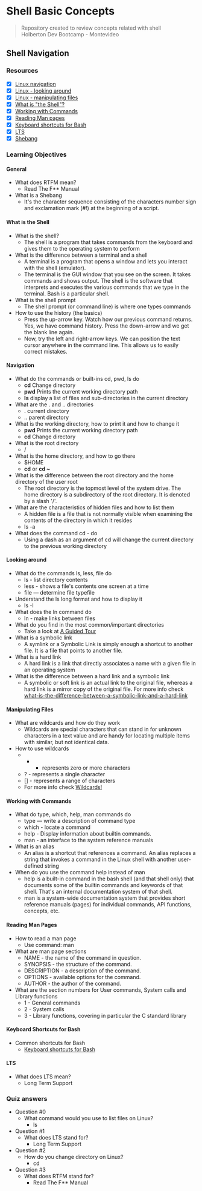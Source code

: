 # Shell Basic Concepts
> Repository created to review concepts related with shell  <br>
Holberton Dev Bootcamp - Montevideo
## Shell Navigation
### Resources
- [x] [Linux navigation](http://linuxcommand.org/lc3_lts0020.php)
- [x] [Linux - looking around](http://linuxcommand.org/lc3_lts0030.php)
- [x] [Linux - manipulating files](http://linuxcommand.org/lc3_lts0050.php)
- [x] [What is "the Shell"?](http://linuxcommand.org/lc3_lts0010.php)
- [x] [Working with Commands](http://linuxcommand.org/lc3_lts0060.php)
- [x] [Reading Man pages](http://linuxcommand.org/lc3_man_pages/man1.html)
- [x] [Keyboard shortcuts for Bash](https://www.howtogeek.com/181/keyboard-shortcuts-for-bash-command-shell-for-ubuntu-debian-suse-redhat-linux-etc/)
- [x] [LTS](https://wiki.ubuntu.com/LTS)
- [x] [Shebang](https://en.wikipedia.org/wiki/Shebang_%28Unix%29)
### Learning Objectives
#### General
* What does RTFM mean?
	- Read The F** Manual
* What is a Shebang
	- It's the character sequence consisting of the characters number sign and exclamation mark (#!) at the beginning of a script.
#### What is the Shell
* What is the shell?
	- The shell is a program that takes commands from the keyboard and gives them to the operating system to perform
* What is the difference between a terminal and a shell
	- A terminal is a program that opens a window and lets you interact with the shell (emulator).
	- The terminal is the GUI window that you see on the screen. It takes commands and shows output. The shell is the software that interprets and executes the various commands that we type in the terminal. Bash is a particular shell.
* What is the shell prompt
	- The shell prompt (or command line) is where one types commands
* How to use the history (the basics)
	- Press the up-arrow key. Watch how our previous command returns. Yes, we have command history. Press the down-arrow and we get the blank line again.
	- Now, try the left and right-arrow keys. We can position the text cursor anywhere in the command line. This allows us to easily correct mistakes.
#### Navigation
* What do the commands or built-ins cd, pwd, ls do
	- **cd** Change directory
	- **pwd**  Prints the current working directory path
	- **ls** display a list of files and sub-directories in the current directory
* What are the . and .. directories
	- . current directory
	- .. parent directory
* What is the working directory, how to print it and how to change it
	- **pwd**  Prints the current working directory path
	- **cd** Change directory
* What is the root directory
	- /
* What is the home directory, and how to go there
	- $HOME
	- **cd** or **cd ~**
* What is the difference between the root directory and the home directory of the user root
	- The root directory is the topmost level of the system drive. The home directory is a subdirectory of the root directory. It is denoted by a slash '/'.
* What are the characteristics of hidden files and how to list them
	- A hidden file is a file that is not normally visible when examining the contents of the directory in which it resides
	- ls -a
* What does the command cd - do
	- Using a dash as an argument of cd will change the current directory to the previous working directory
#### Looking around
* What do the commands ls, less, file do
	- ls - list directory contents
	- less - shows a file's contents one screen at a time
	- file — determine file typefile
* Understand the ls long format and how to display it
	- ls -l
* What does the ln command do
	- ln - make links between files
* What do you find in the most common/important directories
	- Take a look at [A Guided Tour](http://linuxcommand.org/lc3_lts0040.php)
* What is a symbolic link
	- A symlink or a Symbolic Link is simply enough a shortcut to another file. It is a file that points to another file.
* What is a hard link
	- A hard link is a link that directly associates a name with a given file in an operating system
* What is the difference between a hard link and a symbolic link
	- A symbolic or soft link is an actual link to the original file, whereas a hard link is a mirror copy of the original file. For more info check [what-is-the-difference-between-a-symbolic-link-and-a-hard-link](https://stackoverflow.com/a/29786294)
#### Manipulating Files
* What are wildcards and how do they work
	- Wildcards are special characters that can stand in for unknown characters in a text value and are handy for locating multiple items with similar, but not identical data.
* How to use wildcards
	- * - represents zero or more characters
	- ? - represents a single character
	- [] - represents a range of characters
	- For more info check [Wildcards!](https://ryanstutorials.net/linuxtutorial/wildcards.php)
#### Working with Commands
* What do type, which, help, man commands do
	- type — write a description of command type
	- which - locate a command
	- help - Display information about builtin commands.
	- man - an interface to the system reference manuals
* What is an alias
	- An alias is a shortcut that references a command. An alias replaces a string that invokes a command in the Linux shell with another user-defined string
* When do you use the command help instead of man
	- help is a built-in command in the bash shell (and that shell only) that documents some of the builtin commands and keywords of that shell. That's an internal documentation system of that shell.
	- man is a system-wide documentation system that provides short reference manuals (pages) for individual commands, API functions, concepts, etc.
#### Reading Man Pages
* How to read a man page
	- Use command: man <program>
* What are man page sections
	- NAME - the name of the command in question.
	- SYNOPSIS - the structure of the command.
	- DESCRIPTION - a description of the command.
	- OPTIONS - available options for the command.
	- AUTHOR - the author of the command.
* What are the section numbers for User commands, System calls and Library functions
	- 1 - General commands
	- 2 - System calls
	- 3 - Library functions, covering in particular the C standard library
#### Keyboard Shortcuts for Bash
* Common shortcuts for Bash
	- [Keyboard shortcuts for Bash](https://www.howtogeek.com/181/keyboard-shortcuts-for-bash-command-shell-for-ubuntu-debian-suse-redhat-linux-etc/)
#### LTS
* What does LTS mean?
	- Long Term Support
### Quiz answers
* Question #0
	- What command would you use to list files on Linux?
		- ls
* Question #1
	- What does LTS stand for?
		- Long Term Support
* Question #2
	- How do you change directory on Linux?
		- cd
* Question #3
	- What does RTFM stand for?
		- Read The F** Manual

